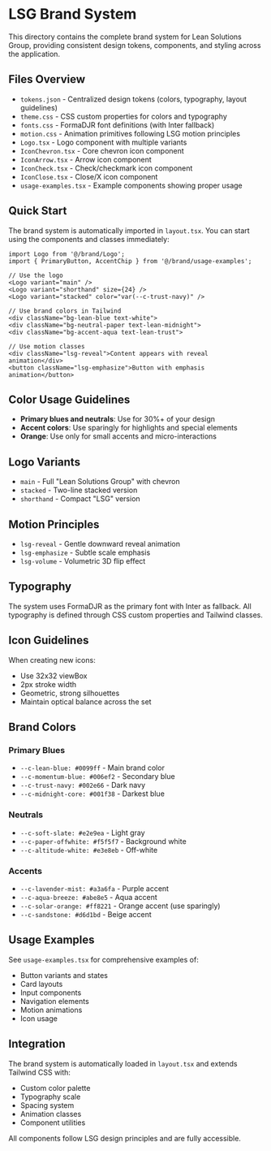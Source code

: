 # LSG Brand System

This directory contains the complete brand system for Lean Solutions Group, providing consistent design tokens, components, and styling across the application.

## Files Overview

- `tokens.json` - Centralized design tokens (colors, typography, layout guidelines)
- `theme.css` - CSS custom properties for colors and typography
- `fonts.css` - FormaDJR font definitions (with Inter fallback)
- `motion.css` - Animation primitives following LSG motion principles
- `Logo.tsx` - Logo component with multiple variants
- `IconChevron.tsx` - Core chevron icon component
- `IconArrow.tsx` - Arrow icon component
- `IconCheck.tsx` - Check/checkmark icon component
- `IconClose.tsx` - Close/X icon component
- `usage-examples.tsx` - Example components showing proper usage

## Quick Start

The brand system is automatically imported in `layout.tsx`. You can start using the components and classes immediately:

```tsx
import Logo from '@/brand/Logo';
import { PrimaryButton, AccentChip } from '@/brand/usage-examples';

// Use the logo
<Logo variant="main" />
<Logo variant="shorthand" size={24} />
<Logo variant="stacked" color="var(--c-trust-navy)" />

// Use brand colors in Tailwind
<div className="bg-lean-blue text-white">
<div className="bg-neutral-paper text-lean-midnight">
<div className="bg-accent-aqua text-lean-trust">

// Use motion classes
<div className="lsg-reveal">Content appears with reveal animation</div>
<button className="lsg-emphasize">Button with emphasis animation</button>
```

## Color Usage Guidelines

- **Primary blues and neutrals**: Use for 30%+ of your design
- **Accent colors**: Use sparingly for highlights and special elements
- **Orange**: Use only for small accents and micro-interactions

## Logo Variants

- `main` - Full "Lean Solutions Group" with chevron
- `stacked` - Two-line stacked version
- `shorthand` - Compact "LSG" version

## Motion Principles

- `lsg-reveal` - Gentle downward reveal animation
- `lsg-emphasize` - Subtle scale emphasis
- `lsg-volume` - Volumetric 3D flip effect

## Typography

The system uses FormaDJR as the primary font with Inter as fallback. All typography is defined through CSS custom properties and Tailwind classes.

## Icon Guidelines

When creating new icons:
- Use 32x32 viewBox
- 2px stroke width
- Geometric, strong silhouettes
- Maintain optical balance across the set

## Brand Colors

### Primary Blues
- `--c-lean-blue: #0099ff` - Main brand color
- `--c-momentum-blue: #006ef2` - Secondary blue
- `--c-trust-navy: #002e66` - Dark navy
- `--c-midnight-core: #001f38` - Darkest blue

### Neutrals
- `--c-soft-slate: #e2e9ea` - Light gray
- `--c-paper-offwhite: #f5f5f7` - Background white
- `--c-altitude-white: #e3e8eb` - Off-white

### Accents
- `--c-lavender-mist: #a3a6fa` - Purple accent
- `--c-aqua-breeze: #abe8e5` - Aqua accent
- `--c-solar-orange: #ff8221` - Orange accent (use sparingly)
- `--c-sandstone: #d6d1bd` - Beige accent

## Usage Examples

See `usage-examples.tsx` for comprehensive examples of:
- Button variants and states
- Card layouts
- Input components
- Navigation elements
- Motion animations
- Icon usage

## Integration

The brand system is automatically loaded in `layout.tsx` and extends Tailwind CSS with:
- Custom color palette
- Typography scale
- Spacing system
- Animation classes
- Component utilities

All components follow LSG design principles and are fully accessible.
